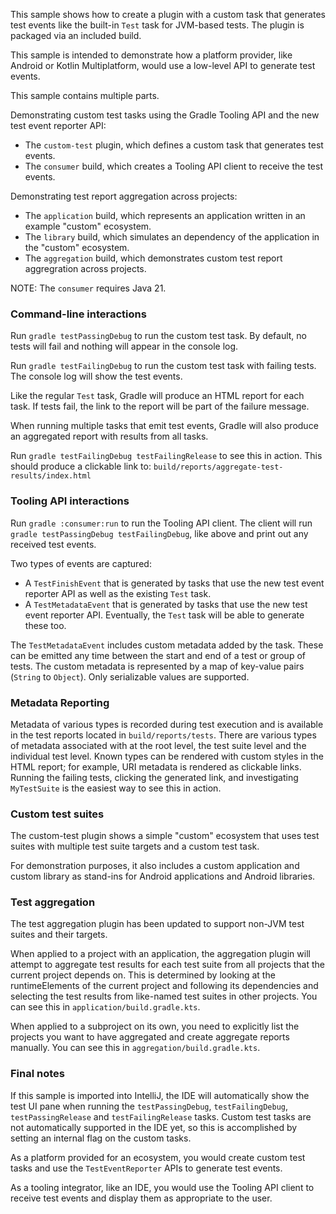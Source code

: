This sample shows how to create a plugin with a custom task that generates test events like the built-in `Test` task for JVM-based tests.
The plugin is packaged via an included build.

This sample is intended to demonstrate how a platform provider, like Android or Kotlin Multiplatform, would use a low-level API to generate test events.

This sample contains multiple parts.

Demonstrating custom test tasks using the Gradle Tooling API and the new test event reporter API:

* The `custom-test` plugin, which defines a custom task that generates test events.
* The `consumer` build, which creates a Tooling API client to receive the test events.

Demonstrating test report aggregation across projects:

* The `application` build, which represents an application written in an example "custom" ecosystem.
* The `library` build, which simulates an dependency of the application in the "custom" ecosystem.
* The `aggregation` build, which demonstrates custom test report aggregration across projects.

NOTE: The `consumer` requires Java 21.

### Command-line interactions

Run `gradle testPassingDebug` to run the custom test task. By default, no tests will fail and nothing will appear in the console log.

Run `gradle testFailingDebug` to run the custom test task with failing tests. The console log will show the test events.

Like the regular `Test` task, Gradle will produce an HTML report for each task. If tests fail, the link to the report will be part of the failure message.

When running multiple tasks that emit test events, Gradle will also produce an aggregated report with results from all tasks.

Run `gradle testFailingDebug testFailingRelease` to see this in action.
This should produce a clickable link to: `build/reports/aggregate-test-results/index.html`

### Tooling API interactions

Run `gradle :consumer:run` to run the Tooling API client. The client will run `gradle testPassingDebug testFailingDebug`, like above and print out any received test events.

Two types of events are captured:

* A `TestFinishEvent` that is generated by tasks that use the new test event reporter API as well as the existing `Test` task.
* A `TestMetadataEvent` that is generated by tasks that use the new test event reporter API. Eventually, the `Test` task will be able to generate these too.

The `TestMetadataEvent` includes custom metadata added by the task. These can be emitted any time between the start and end of a test or group of tests.
The custom metadata is represented by a map of key-value pairs (`String` to `Object`). Only serializable values are supported.

### Metadata Reporting

Metadata of various types is recorded during test execution and is available in the test reports located in `build/reports/tests`.
There are various types of metadata associated with at the root level, the test suite level and the individual test level.  Known types can be rendered with custom styles in the HTML report; for example, URI metadata is rendered as clickable links.
Running the failing tests, clicking the generated link, and investigating `MyTestSuite` is the easiest way to see this in action.

### Custom test suites

The custom-test plugin shows a simple "custom" ecosystem that uses test suites with multiple test suite targets and a custom test task.

For demonstration purposes, it also includes a custom application and custom library as stand-ins for Android applications and Android libraries.

### Test aggregation

The test aggregation plugin has been updated to support non-JVM test suites and their targets.

When applied to a project with an application, the aggregation plugin will attempt to aggregate test results for each test suite from all projects that the current project depends on.
This is determined by looking at the runtimeElements of the current project and following its dependencies and selecting the test results from like-named test suites in other projects.
You can see this in `application/build.gradle.kts`.

When applied to a subproject on its own, you need to explicitly list the projects you want to have aggregated and create aggregate reports manually.
You can see this in `aggregation/build.gradle.kts`.

### Final notes

If this sample is imported into IntelliJ, the IDE will automatically show the test UI pane when running the `testPassingDebug`, `testFailingDebug`, `testPassingRelease` and `testFailingRelease` tasks. Custom test tasks are not automatically supported in the IDE yet, so this is accomplished by setting an internal flag on the custom tasks.

As a platform provided for an ecosystem, you would create custom test tasks and use the `TestEventReporter` APIs to generate test events.

As a tooling integrator, like an IDE, you would use the Tooling API client to receive test events and display them as appropriate to the user.


